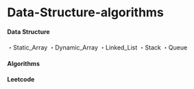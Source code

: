 # Data-Structure-algorithms
#### Data Structure
・Static_Array
・Dynamic_Array
・Linked_List
・Stack
・Queue
#### Algorithms
#### Leetcode
